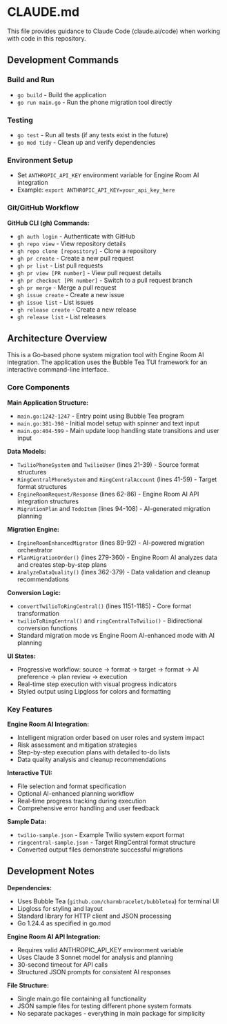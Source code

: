 # CLAUDE.md

This file provides guidance to Claude Code (claude.ai/code) when working with code in this repository.

## Development Commands

### Build and Run
- `go build` - Build the application
- `go run main.go` - Run the phone migration tool directly

### Testing
- `go test` - Run all tests (if any tests exist in the future)
- `go mod tidy` - Clean up and verify dependencies

### Environment Setup
- Set `ANTHROPIC_API_KEY` environment variable for Engine Room AI integration
- Example: `export ANTHROPIC_API_KEY=your_api_key_here`

### Git/GitHub Workflow

**GitHub CLI (gh) Commands:**
- `gh auth login` - Authenticate with GitHub
- `gh repo view` - View repository details
- `gh repo clone [repository]` - Clone a repository
- `gh pr create` - Create a new pull request
- `gh pr list` - List pull requests
- `gh pr view [PR number]` - View pull request details
- `gh pr checkout [PR number]` - Switch to a pull request branch
- `gh pr merge` - Merge a pull request
- `gh issue create` - Create a new issue
- `gh issue list` - List issues
- `gh release create` - Create a new release
- `gh release list` - List releases

## Architecture Overview

This is a Go-based phone system migration tool with Engine Room AI integration. The application uses the Bubble Tea TUI framework for an interactive command-line interface.

### Core Components

**Main Application Structure:**
- `main.go:1242-1247` - Entry point using Bubble Tea program
- `main.go:381-398` - Initial model setup with spinner and text input
- `main.go:404-599` - Main update loop handling state transitions and user input

**Data Models:**
- `TwilioPhoneSystem` and `TwilioUser` (lines 21-39) - Source format structures
- `RingCentralPhoneSystem` and `RingCentralAccount` (lines 41-59) - Target format structures  
- `EngineRoomRequest/Response` (lines 62-86) - Engine Room AI API integration structures
- `MigrationPlan` and `TodoItem` (lines 94-108) - AI-generated migration planning

**Migration Engine:**
- `EngineRoomEnhancedMigrator` (lines 89-92) - AI-powered migration orchestrator
- `PlanMigrationOrder()` (lines 279-360) - Engine Room AI analyzes data and creates step-by-step plans
- `AnalyzeDataQuality()` (lines 362-379) - Data validation and cleanup recommendations

**Conversion Logic:**
- `convertTwilioToRingCentral()` (lines 1151-1185) - Core format transformation
- `twilioToRingCentral()` and `ringCentralToTwilio()` - Bidirectional conversion functions
- Standard migration mode vs Engine Room AI-enhanced mode with AI planning

**UI States:**
- Progressive workflow: source → format → target → format → AI preference → plan review → execution
- Real-time step execution with visual progress indicators
- Styled output using Lipgloss for colors and formatting

### Key Features

**Engine Room AI Integration:**
- Intelligent migration order based on user roles and system impact
- Risk assessment and mitigation strategies  
- Step-by-step execution plans with detailed to-do lists
- Data quality analysis and cleanup recommendations

**Interactive TUI:**
- File selection and format specification
- Optional AI-enhanced planning workflow
- Real-time progress tracking during execution
- Comprehensive error handling and user feedback

**Sample Data:**
- `twilio-sample.json` - Example Twilio system export format
- `ringcentral-sample.json` - Target RingCentral format structure
- Converted output files demonstrate successful migrations

## Development Notes

**Dependencies:**
- Uses Bubble Tea (`github.com/charmbracelet/bubbletea`) for terminal UI
- Lipgloss for styling and layout
- Standard library for HTTP client and JSON processing
- Go 1.24.4 as specified in go.mod

**Engine Room AI API Integration:**
- Requires valid ANTHROPIC_API_KEY environment variable
- Uses Claude 3 Sonnet model for analysis and planning
- 30-second timeout for API calls
- Structured JSON prompts for consistent AI responses

**File Structure:**
- Single main.go file containing all functionality
- JSON sample files for testing different phone system formats
- No separate packages - everything in main package for simplicity